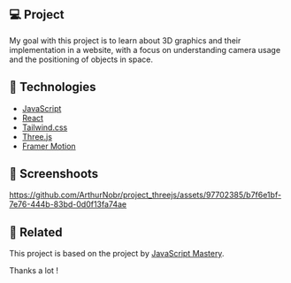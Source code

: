 ## 💻 Project

My goal with this project is to learn about 3D graphics and their implementation in a website, with a focus on understanding camera usage and the positioning of objects in space.

## 🚀 Technologies

- [JavaScript](https://www.javascript.com/)
- [React](https://react.dev/)
- [Tailwind.css](https://tailwindcss.com/)
- [Three.js](https://threejs.org/)
- [Framer Motion](https://www.framer.com/motion/)

## :camera_flash: Screenshoots

https://github.com/ArthurNobr/project_threejs/assets/97702385/b7f6e1bf-7e76-444b-83bd-0d0f13fa74ae

## :pushpin: Related

This project is based on the project by [JavaScript Mastery](https://github.com/adrianhajdin).

Thanks a lot !
